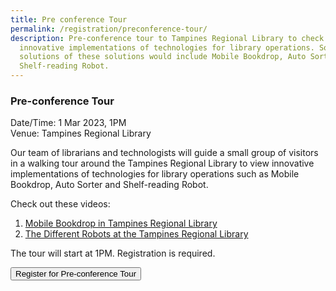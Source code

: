 ```yaml
---
title: Pre conference Tour
permalink: /registration/preconference-tour/
description: Pre-conference tour to Tampines Regional Library to check out the
  innovative implementations of technologies for library operations. Some
  solutions of these solutions would include Mobile Bookdrop, Auto Sorter and
  Shelf-reading Robot.
---
```

### Pre-conference Tour&nbsp;

Date/Time: 1 Mar 2023, 1PM<br>
Venue: Tampines Regional Library

Our team of librarians and technologists will guide a small group of visitors in a walking tour around the Tampines Regional Library to view innovative implementations of technologies for library operations such as Mobile Bookdrop, Auto Sorter and Shelf-reading Robot.

Check out these videos:
1. [Mobile Bookdrop in Tampines Regional Library](https://www.youtube.com/watch?v=Ton4nvIoF7Q) 
2. [The Different Robots at the Tampines Regional Library](https://www.youtube.com/watch?v=HpYkYvQxfoE&amp;t=122s)

The tour will start at 1PM. Registration is required.

<button class="btn btn-primary sgds" type="button">Register for Pre-conference Tour</button>